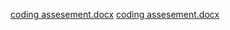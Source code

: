 [coding assesement.docx](https://github.com/rupalkarpe/rupalkarpe/files/10306396/coding.assesement.docx)
[coding assesement.docx](https://github.com/rupalkarpe/rupalkarpe/files/10306400/coding.assesement.docx)
